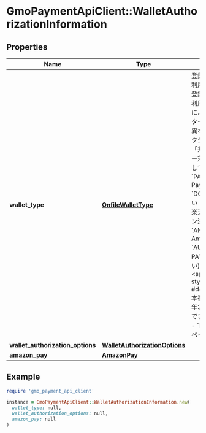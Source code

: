# GmoPaymentApiClient::WalletAuthorizationInformation

## Properties

| Name | Type | Description | Notes |
| ---- | ---- | ----------- | ----- |
| **wallet_type** | [**OnfileWalletType**](OnfileWalletType.md) | 登録するPay払い利用承諾のタイプ   登録するPay払い利用承諾のタイプによってパラメーターの指定要否が異なります。   本セクション冒頭の「共通パラメーター対応表」を参照してください。   - &#x60;PAYPAY&#x60;：PayPay - &#x60;DOCOMO&#x60;：d払い - &#x60;RAKUTEN&#x60;：楽天ペイ(オンライン決済)V2 - &#x60;AMAZON&#x60;：Amazon Pay V2 - &#x60;AU_APP&#x60;：au PAY(ネット支払い)アプリ方式 &lt;span style&#x3D;\&quot;color: #d41f1c\&quot;&gt;※本番環境では2024年3月1日から利用できます&lt;/span&gt; - &#x60;MERPAY&#x60;：メルペイ  |  |
| **wallet_authorization_options** | [**WalletAuthorizationOptions**](WalletAuthorizationOptions.md) |  |  |
| **amazon_pay** | [**AmazonPay**](AmazonPay.md) |  | [optional] |

## Example

```ruby
require 'gmo_payment_api_client'

instance = GmoPaymentApiClient::WalletAuthorizationInformation.new(
  wallet_type: null,
  wallet_authorization_options: null,
  amazon_pay: null
)
```

